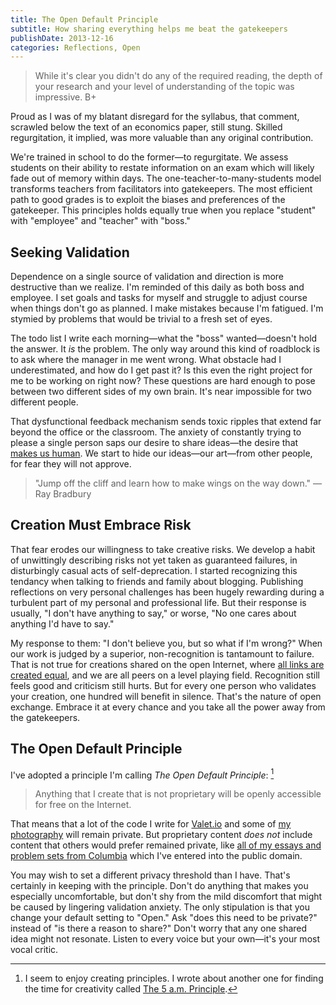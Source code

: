 ```yaml
---
title: The Open Default Principle
subtitle: How sharing everything helps me beat the gatekeepers
publishDate: 2013-12-16
categories: Reflections, Open
---
```


> While it's clear you didn't do any of the required reading, the depth of your research and your level of understanding of the topic was impressive. B+

Proud as I was of my blatant disregard for the syllabus, that comment, scrawled below the text of an economics paper, still stung. Skilled regurgitation, it implied, was more valuable than any original contribution.

We're trained in school to do the former—to regurgitate. We assess students on their ability to restate information on an exam which will likely fade out of memory within days. The one-teacher-to-many-students model transforms teachers from facilitators into gatekeepers. The most efficient path to good grades is to exploit the biases and preferences of the gatekeeper. This principles holds equally true when you replace "student" with "employee" and "teacher" with "boss."

## Seeking Validation
Dependence on a single source of validation and direction is more destructive than we realize. I'm reminded of this daily as both boss and employee. I set goals and tasks for myself and struggle to adjust course when things don't go as planned. I make mistakes because I'm fatigued. I'm stymied by problems that would be trivial to a fresh set of eyes. 

The todo list I write each morning—what the "boss" wanted—doesn't hold the answer. It *is* the problem. The only way around this kind of roadblock is to ask where the manager in me went wrong. What obstacle had I underestimated, and how do I get past it? Is this even the right project for me to be working on right now? These questions are hard enough to pose between two different sides of my own brain.  It's near impossible for two different people. 

That dysfunctional feedback mechanism sends toxic ripples that extend far beyond the office or the classroom. The anxiety of constantly trying to please a single person saps our desire to share ideas—the desire that [makes us human](http://www.scientificamerican.com/podcast/episode.cfm?id=2BA90A6B-C679-1D75-05835D9B22FE24FC). We start to hide our ideas—our art—from other people, for fear they will not approve.

> "Jump off the cliff and learn how to make wings on the way down." —Ray Bradbury

## Creation Must Embrace Risk
That fear erodes our willingness to take creative risks. We develop a habit of unwittingly describing risks not yet taken as guaranteed failures, in disturbingly casual acts of self-deprecation. I started recognizing this tendancy when talking to friends and family about blogging. Publishing reflections on very personal challenges has been hugely rewarding during a turbulent part of my personal and professional life. But their response is usually, "I don't have anything to say," or worse, "No one cares about anything I'd have to say."

My response to them: "I don't believe you, but so what if I'm wrong?" When our work is judged by a superior, non-recognition is tantamount to failure. That is not true for creations shared on the open Internet, where [all links are created equal](http://vimeo.com/73577265), and we are all peers on a level playing field. Recognition still feels good and criticism still hurts. But for every one person who validates your creation, one hundred will benefit in silence. That's the nature of open exchange. Embrace it at every chance and you take all the power away from the gatekeepers. 

## The Open Default Principle
I've adopted a principle I'm calling *The Open Default Principle*: [^5am]
> Anything that I create that is not proprietary will be openly accessible for free on the Internet.

That means that a lot of the code I write for [Valet.io](http://valet.io) and some of [my photography](http://bdrucker.com) will remain private. But proprietary content *does not* include content that others would prefer remained private, like [all of my essays and problem sets from Columbia](https://github.com/bendrucker/columbia) which I've entered into the public domain. 

You may wish to set a different privacy threshold than I have. That's certainly in keeping with the principle. Don't do anything that makes you especially uncomfortable, but don't shy from the mild discomfort that might be caused by lingering validation anxiety. The only stipulation is that you change your default setting to "Open." Ask "does this need to be private?" instead of "is there a reason to share?" Don't worry that any one shared idea might not resonate. Listen to every voice but your own—it's your most vocal critic. 

[^5am]: I seem to enjoy creating principles. I wrote about another one for finding the time for creativity called [The 5 a.m. Principle](http://www.bendrucker.me/posts/the-5-am-principle/).